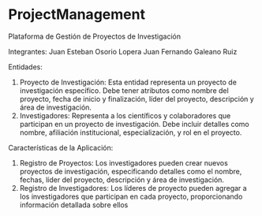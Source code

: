 # ProjectManagement
Plataforma de Gestión de Proyectos de Investigación

Integrantes:
Juan Esteban Osorio Lopera
Juan Fernando Galeano Ruiz

Entidades:
1. Proyecto de Investigación: Esta entidad representa un proyecto de investigación
específico. Debe tener atributos como nombre del proyecto, fecha de inicio y
finalización, líder del proyecto, descripción y área de investigación.
2. Investigadores: Representa a los científicos y colaboradores que participan en un
proyecto de investigación. Debe incluir detalles como nombre, afiliación institucional,
especialización, y rol en el proyecto.

Características de la Aplicación:
1. Registro de Proyectos: Los investigadores pueden crear nuevos proyectos de
investigación, especificando detalles como el nombre, fechas, líder del proyecto,
descripción y área de investigación.
2. Registro de Investigadores: Los líderes de proyecto pueden agregar a los investigadores
que participan en cada proyecto, proporcionando información detallada sobre ellos
